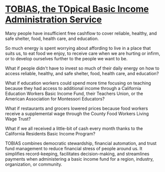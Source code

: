 # [TOBIAS, the TOpical Basic Income Administration Service](https://github.com/zspencer/convene/issues/1)
<!-- Pain: People are hungry and unhoused, yo. -->

Many people have insufficient free cashflow to cover reliable, healthy, and safe shelter, food, health care, and education.

So much energy is spent worrying about affording to live in a place that suits us, to eat food we enjoy, to receive care when we are hurting or infirm, or to develop ourselves further to the people we want to be.


<!-- Dream: What if people didn't have to worry as much about money? -->
What if people didn't have to invest so much of their daily energy on how to access reliable, healthy, and safe shelter, food, health care, and education?

What if education workers could spend more time focusing on teaching because they had access to additional income through a California Education Workers Basic Income Fund, their Teachers Union, or the American Association for Montessori Educators?

What if restaurants and grocers lowered prices because food workers receive a supplemental wage through the County Food Workers Living Wage Trust?

What if we all received a little-bit of cash every month thanks to the California Residents Basic Income Program?

<!-- Fix: Community-Operated, Automated Basic Income -->
TOBIAS combines democratic stewardship, financial automation, and trust fund management to reduce financial stress of people around us. It simplifies record-keeping, facilitates decision-making, and streamlines payments when administering a basic income fund for a region, industry, organization, or community.
